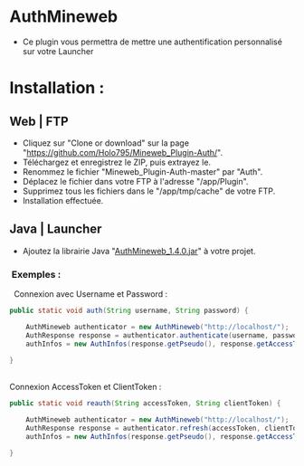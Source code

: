# AuthMineweb
- Ce plugin vous permettra de mettre une authentification personnalisé
sur votre Launcher

<h1>Installation :  
  
  
## Web | FTP
- Cliquez sur "Clone or download" sur la page "https://github.com/Holo795/Mineweb_Plugin-Auth/".
- Téléchargez et enregistrez le ZIP, puis extrayez le.
- Renommez le fichier "Mineweb_Plugin-Auth-master" par "Auth".
- Déplacez le fichier dans votre FTP à l'adresse "/app/Plugin".
- Supprimez tous les fichiers dans le "/app/tmp/cache" de votre FTP.
- Installation effectuée. 
##  
  
## Java | Launcher
- Ajoutez la librairie Java "[AuthMineweb_1.4.0.jar](https://github.com/Holo795/Mineweb_Plugin-Auth/raw/master/Documentation/AuthMineweb_1.4.0.jar)" à votre projet.

###  Exemples :
 
Connexion avec Username et Password :
```java
public static void auth(String username, String password) {

	AuthMineweb authenticator = new AuthMineweb("http://localhost/");
    AuthResponse response = authenticator.authenticate(username, password);
	authInfos = new AuthInfos(response.getPseudo(), response.getAccessToken(), response.getClientToken(), response.getUuid());

}
```
   
Connexion AccessToken et ClientToken :
```java
public static void reauth(String accessToken, String clientToken) {

	AuthMineweb authenticator = new AuthMineweb("http://localhost/");
    AuthResponse response = authenticator.refresh(accessToken, clientToken);
	authInfos = new AuthInfos(response.getPseudo(), response.getAccessToken(), response.getClientToken(), response.getUuid());

}
```
##
